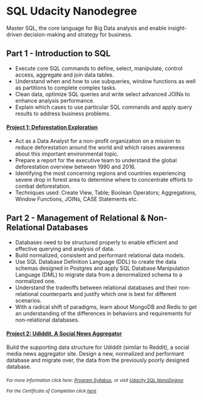 # SQL Udacity Nanodegree
Master SQL, the core language for Big Data analysis and enable insight-driven decision-making and strategy for business.



## Part 1 - Introduction to SQL

- Execute core SQL commands to define, select, manipulate, control access, aggregate and join data tables.
- Understand when and how to use subqueries, window functions as well as partitions to complete complex tasks.
- Clean data, optimize SQL queries and write select advanced JOINs to enhance analysis performance.
- Explain which cases to use particular SQL commands and apply query results to address business problems.

 #### [Project 1: Deforestation Exploration](https://github.com/vtsou359/SQL_udacity_nanodegree/blob/main/SQL_Deforestation_project/deforestation-exploration-project-template-vasileios_tsoumpris_v2.pdf)
 
- Act as a Data Analyst for a non-profit organization on a mission to reduce deforestation around the world and which raises awareness about this important environmental topic.
- Prepare a report for the executive team to understand the global deforestation overview between 1990 and 2016.
- Identifying the most concerning regions and countries experiencing severe drop in forest area to determine where to concentrate efforts to combat deforestation.
- Techniques used: Create View, Table; Boolean Operators; Aggregations, Window Functions, JOINs, CASE Statements etc.

## Part 2 - Management of Relational & Non-Relational Databases

- Databases need to be structured properly to enable efficient and effective querying and analysis of data.
- Build normalized, consistent and performant relational data models.
- Use SQL Database Definition Language (DDL) to create the data schemas designed in Postgres and apply SQL Database Manipulation Language (DML) to migrate data from a denormalized schema to a normalized one.
- Understand the tradeoffs between relational databases and their non-relational counterparts and justify which one is best for different scenarios.
- With a radical shift of paradigms, learn about MongoDB and Redis to get an understanding of the differences in behaviors and requirements for non-relational databases.

#### [Project 2: Udiddit, A Social News Aggregator](https://github.com/vtsou359/SQL_udacity_nanodegree/blob/main/SQL_Udiddit/udiddit-a-social-news-aggregator_vasileios_tsoumpris.pdf)

Build the supporting data structure for Udiddit (similar to Reddit),
a social media news aggregator site. Design a new,
normalized and performant database and migrate over, the data from the previously poorly designed database.

<sub> *For more information click here: [Program Syllabus](https://github.com/vtsou359/SQL_udacity_nanodegree/blob/main/Programme_Syllabus/SQL%2BNanodegree%2BProgram%2BSyllabus.pdf),*</sub> 
<sub> *or visit [Udacity SQL NanoDegree](https://www.udacity.com/course/learn-sql--nd072)*</sub> 

<sub>*For the Certificate of Completion click [here](https://confirm.udacity.com/AUDXEL9G)*</sub>
